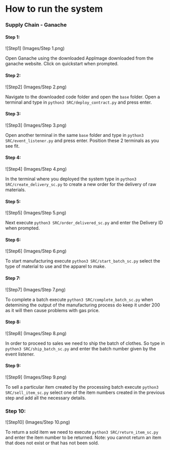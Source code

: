 # How to run the system

### Supply Chain - Ganache

#### Step 1:
![Step1] (Images/Step 1.png)

Open Ganache using the downloaded AppImage downloaded from the ganache website. Click on quickstart when prompted.

#### Step 2:
![Step2] (Images/Step 2.png)

Navigate to the downloaded code folder and open the `base` folder. Open a terminal and type in `python3 SRC/deploy_contract.py` and press enter.

#### Step 3:
![Step3] (Images/Step 3.png)

Open another terminal in the same `base` folder and type in `python3 SRC/event_listener.py` and press enter. Position these 2 terminals as you see fit.

#### Step 4:
![Step4] (Images/Step 4.png)

In the terminal where you deployed the system type in `python3 SRC/create_delivery_sc.py` to create a new order for the delivery of raw materials.

#### Step 5:
![Step5] (Images/Step 5.png)

Next execute `python3 SRC/order_delivered_sc.py` and enter the Delivery ID when prompted.

#### Step 6:
![Step6] (Images/Step 6.png)

To start manufacturing execute `python3 SRC/start_batch_sc.py` select the type of material to use and the apparel to make.

#### Step 7:
![Step7] (Images/Step 7.png)

To complete a batch execute `python3 SRC/complete_batch_sc.py` when detemining the output of the manufacturing process do keep it under 200 as it will then cause problems with gas price.

#### Step 8:
![Step8] (Images/Step 8.png)

In order to proceed to sales we need to ship the batch of clothes. So type in `python3 SRC/ship_batch_sc.py` and enter the batch number given by the event listener.

#### Step 9:
![Step9] (Images/Step 9.png)

To sell a particular item created by the processing batch execute `python3 SRC/sell_item_sc.py` select one of the item numbers created in the previous step and add all the necessary details.

### Step 10:
![Step10] (Images/Step 10.png)

To return a sold item we need to execute `python3 SRC/return_item_sc.py` and enter the item number to be returned. Note: you cannot return an item that does not exist or that has not been sold.
